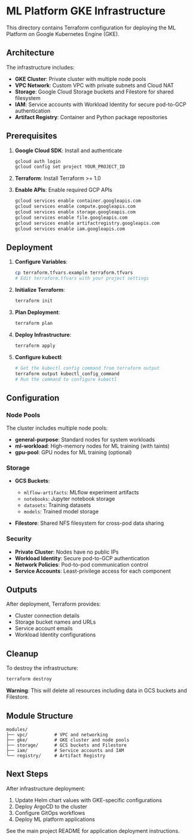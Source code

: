 # ML Platform GKE Infrastructure

This directory contains Terraform configuration for deploying the ML Platform on Google Kubernetes Engine (GKE).

## Architecture

The infrastructure includes:

- **GKE Cluster**: Private cluster with multiple node pools
- **VPC Network**: Custom VPC with private subnets and Cloud NAT
- **Storage**: Google Cloud Storage buckets and Filestore for shared filesystem
- **IAM**: Service accounts with Workload Identity for secure pod-to-GCP authentication
- **Artifact Registry**: Container and Python package repositories

## Prerequisites

1. **Google Cloud SDK**: Install and authenticate
   ```bash
   gcloud auth login
   gcloud config set project YOUR_PROJECT_ID
   ```

2. **Terraform**: Install Terraform >= 1.0

3. **Enable APIs**: Enable required GCP APIs
   ```bash
   gcloud services enable container.googleapis.com
   gcloud services enable compute.googleapis.com
   gcloud services enable storage.googleapis.com
   gcloud services enable file.googleapis.com
   gcloud services enable artifactregistry.googleapis.com
   gcloud services enable iam.googleapis.com
   ```

## Deployment

1. **Configure Variables**:
   ```bash
   cp terraform.tfvars.example terraform.tfvars
   # Edit terraform.tfvars with your project settings
   ```

2. **Initialize Terraform**:
   ```bash
   terraform init
   ```

3. **Plan Deployment**:
   ```bash
   terraform plan
   ```

4. **Deploy Infrastructure**:
   ```bash
   terraform apply
   ```

5. **Configure kubectl**:
   ```bash
   # Get the kubectl config command from terraform output
   terraform output kubectl_config_command
   # Run the command to configure kubectl
   ```

## Configuration

### Node Pools

The cluster includes multiple node pools:

- **general-purpose**: Standard nodes for system workloads
- **ml-workload**: High-memory nodes for ML training (with taints)
- **gpu-pool**: GPU nodes for ML training (optional)

### Storage

- **GCS Buckets**:
  - `mlflow-artifacts`: MLflow experiment artifacts
  - `notebooks`: Jupyter notebook storage
  - `datasets`: Training datasets
  - `models`: Trained model storage

- **Filestore**: Shared NFS filesystem for cross-pod data sharing

### Security

- **Private Cluster**: Nodes have no public IPs
- **Workload Identity**: Secure pod-to-GCP authentication
- **Network Policies**: Pod-to-pod communication control
- **Service Accounts**: Least-privilege access for each component

## Outputs

After deployment, Terraform provides:

- Cluster connection details
- Storage bucket names and URLs
- Service account emails
- Workload Identity configurations

## Cleanup

To destroy the infrastructure:

```bash
terraform destroy
```

**Warning**: This will delete all resources including data in GCS buckets and Filestore.

## Module Structure

```
modules/
├── vpc/          # VPC and networking
├── gke/          # GKE cluster and node pools
├── storage/      # GCS buckets and Filestore
├── iam/          # Service accounts and IAM
└── registry/     # Artifact Registry
```

## Next Steps

After infrastructure deployment:

1. Update Helm chart values with GKE-specific configurations
2. Deploy ArgoCD to the cluster
3. Configure GitOps workflows
4. Deploy ML platform applications

See the main project README for application deployment instructions.
